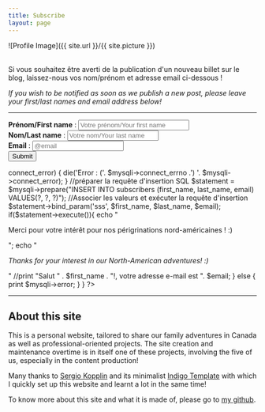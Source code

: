 ```yaml
---
title: Subscribe
layout: page
---
```

![Profile Image]({{ site.url }}/{{ site.picture }})
<br>
<br>
<p>Si vous souhaitez être averti de la publication d'un nouveau billet sur le blog, laissez-nous vos nom/prénom et adresse email ci-dessous !</p>
<p><i> If you wish to be notified as soon as we publish a new post, please leave your first/last names and email address below!</i></p>

---

<form method="post" action="">
  <b>Prénom/First name</b> : <input type="text" size="25" name="first_name" placeholder="Votre prénom/Your first name">
  <br>
  <b>Nom/Last name</b> : <input type="text" size="20" name="last_name" placeholder="Votre nom/Your last name">
  <br>
  <b>Email</b> : <input type="email" size="20" name="email" placeholder="@email">
  <br>
  <input type="submit" value="Submit">
</form>

<?php
  // Check that script has been started by a form
  if ($_SERVER["REQUEST_METHOD"] == "POST") {
    //identifiants mysql
    $host = "localhost";
    $username = "DB_ADMIN";
    $password = "DB_@DMIN_P@SS!";
    $database = "BLOG";
    $first_name = $_POST["first_name"];
    $last_name = $_POST["last_name"];
    $email = $_POST["email"];

    if (!isset($first_name)){
      die("S'il vous plaît entrez votre prénom/Please enter your first name");
    }
    if (!isset($last_name)){
      die("S'il vous plaît entrez votre nom/Please enter your last name");
    }
    if (!isset($email) || !filter_var($email, FILTER_VALIDATE_EMAIL)){
      die("S'il vous plaît entrez votre adresse e-mail/Please enter your email address");
    }
    //Ouvrir une nouvelle connexion au serveur MySQL
    $mysqli = new mysqli($host, $username, $password, $database);

    //Afficher toute erreur de connexion
    if ($mysqli->connect_error) {
      die('Error : ('. $mysqli->connect_errno .') '. $mysqli->connect_error);
    }

    //préparer la requête d'insertion SQL
    $statement = $mysqli->prepare("INSERT INTO subscribers (first_name, last_name, email) VALUES(?, ?, ?)");
    //Associer les valeurs et exécuter la requête d'insertion
    $statement->bind_param('sss', $first_name, $last_name, $email);

    if($statement->execute()){
      echo "<p>Merci pour votre intérêt pour nos périgrinations nord-américaines ! :) </p>";
      echo "<p><i>Thanks for your interest in our North-American adventures! :) </i></p>"
      //print "Salut " . $first_name . "!, votre adresse e-mail est ". $email;
    }
    else {
      print $mysqli->error;
    }
  }

?>

---
<h2>About this site</h2>
<p>This is a personal website, tailored to share our family adventures in Canada as well as professional-oriented projects. The site creation and maintenance overtime is in itself one of these projects, involving the five of us, especially in the content production!</p>

<p>Many thanks to <a href="https://github.com/sergiokopplin/">Sergio Kopplin</a> and its minimalist <a href="https://github.com/sergiokopplin/indigo">Indigo Template</a> with which I quickly set up this website and learnt a lot in the same time!

To know more about this site and what it is made of, please go to <a href="https://github.com/flelain">my github</a>.
